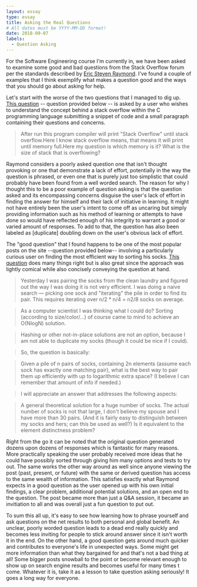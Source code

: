 ```yaml
---
layout: essay
type: essay
title: Asking the Real Questions
# All dates must be YYYY-MM-DD format!
date: 2018-09-07
labels:
  - Question Asking
---
```


For the Software Engineering course I'm currently in, we have been asked to examine some good and bad questions from the Stack Overflow forum per the standards described by [Eric Steven Raymond](http://www.catb.org/esr/faqs/smart-questions.html). I've found a couple of examples that I think exemplify what makes a question good and the ways that you should go about asking for help.

Let's start with the worse of the two questions that I managed to dig up. [This question](https://stackoverflow.com/questions/25327497/meaning-of-stackoverflow-in-c-programming) -- question provided below -- is asked by a user who wishes to understand the concept behind a stack overflow within the C programming language submitting a snippet of code and a small paragraph containing their questions and concerns.

>After run this program compiler will print "Stack Overflow" until stack overflow.Here I know stack overflow means, that means it will print until memory full.Here my question is which memory is it? What is the size of stack that is overflowing?

Raymond considers a poorly asked question one that isn't thought provoking or one that demonstrate a lack of effort, potentially in the way the question is phrased, or even one that is purely just too simplistic that could probably have been found from a well worded search. The reason for why I thought this to be a poor example of question asking is that the question asked and its encompassing concerns disguise the user's lack of effort in finding the answer for himself and their lack of initiative in learning. It might not have entirely been the user's intent to come off as uncaring but simply providing information such as his method of learning or attempts to have done so would have reflected enough of his integrity to warrant a good or varied amount of responses. To add to that, the question has also been labeled as [duplicate] doubling down on the user's obvious lack of effort.


The "good question" that I found happens to be one of the most popular posts on the site --question provided below-- involving a particularly curious user on finding the most efficient way to sorting his socks. [This question](https://stackoverflow.com/questions/14415881/how-to-pair-socks-from-a-pile-efficiently) does many things right but is also great since the approach was lightly comical while also concisely conveying the question at hand.

>Yesterday I was pairing the socks from the clean laundry and figured out the way I was doing it is not very efficient. I was doing a naive search — picking one sock and "iterating" the pile in order to find its pair. This requires iterating over n/2 * n/4 = n2/8 socks on average.

>As a computer scientist I was thinking what I could do? Sorting (according to size/color/...) of course came to mind to achieve an O(NlogN) solution.

>Hashing or other not-in-place solutions are not an option, because I am not able to duplicate my socks (though it could be nice if I could).

>So, the question is basically:

>Given a pile of n pairs of socks, containing 2n elements (assume each sock has exactly one matching pair), what is the best way to pair them up efficiently with up to logarithmic extra space? (I believe I can remember that amount of info if needed.)

>I will appreciate an answer that addresses the following aspects:

>A general theoretical solution for a huge number of socks.
The actual number of socks is not that large, I don't believe my spouse and I have more than 30 pairs. (And it is fairly easy to distinguish between my socks and hers; can this be used as well?)
Is it equivalent to the element distinctness problem?

Right from the go it can be noted that the original question generated dozens upon dozens of responses which is fantastic for many reasons. More practically speaking the user probably received more ideas that he could have possibly sorted through giving him many options and tests to try out. The same works the other way around as well since anyone viewing the post (past, present, or future) with the same or derived question has access to the same wealth of information. This satisfies exactly what Raymond expects in a good question as the user opened up with his own initial findings, a clear problem, additional potential solutions, and an open end to the question. The post became more than just a Q&A session, it became an invitiation to all and was overall just a fun question to put out.

To sum this all up, it's easy to see how learning how to phrase yourself and ask questions on the net results to both personal and global benefit. An unclear, poorly worded question leads to a dead end really quickly and becomes less inviting for people to stick around answer since it isn't worth it in the end. On the other hand, a good question gets around much quicker and contributes to everyone's life in unexpected ways. Some might get more information than what they bargained for and that's not a bad thing at all! Some bigger posts snowball to the point or become relevant enough to show up on search engine results and becomes useful for many times t come. Whatever it is, take it as a lesson to take question asking seriously! It goes a long way for everyone.
